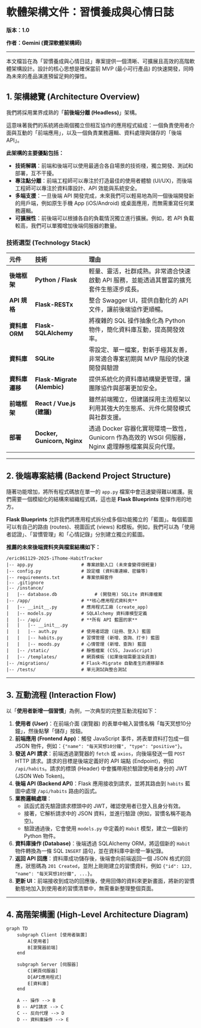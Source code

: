 # 軟體架構文件：習慣養成與心情日誌

**版本：1.0**

**作者：Gemini (資深軟體架構師)**

---

本文檔旨在為「習慣養成與心情日誌」專案提供一個清晰、可擴展且高效的高階軟體架構設計。設計的核心思想是確保當前 MVP (最小可行產品) 的快速開發，同時為未來的產品演進預留足夠的彈性。

## 1. 架構總覽 (Architecture Overview)

我們將採用業界成熟的「**前後端分離 (Headless)**」架構。

這意味著我們的系統將由兩個獨立但相互協作的應用程式組成：一個負責使用者介面與互動的「前端應用」，以及一個負責業務邏輯、資料處理與儲存的「後端 API」。

**此架構的主要優點包括：**

*   **技術解耦**：前端和後端可以使用最適合各自場景的技術棧，獨立開發、測試和部署，互不干擾。
*   **專注點分離**：前端工程師可以專注於打造最佳的使用者體驗 (UI/UX)，而後端工程師可以專注於資料庫設計、API 效能與系統安全。
*   **多端支援**：一旦後端 API 開發完成，未來我們可以輕易地為同一個後端開發新的用戶端，例如原生手機 App (iOS/Android) 或桌面應用，而無需重寫任何業務邏輯。
*   **可擴展性**：前後端可以根據各自的負載情況獨立進行擴展。例如，若 API 負載較高，我們可以單獨增加後端伺服器的數量。

### 技術選型 (Technology Stack)

| 元件           | 技術                        | 理由                                                                                              |
| :------------- | :-------------------------- | :------------------------------------------------------------------------------------------------ |
| **後端框架**   | **Python / Flask**          | 輕量、靈活，社群成熟。非常適合快速啟動 API 服務，並能透過其豐富的擴充套件生態逐步成長。           |
| **API 規格**   | **Flask-RESTx**             | 整合 Swagger UI，提供自動化的 API 文件，讓前後端協作更順暢。                                      |
| **資料庫 ORM** | **Flask-SQLAlchemy**        | 將複雜的 SQL 操作抽象化為 Python 物件，簡化資料庫互動，提高開發效率。                             |
| **資料庫**     | **SQLite**                  | 零設定、單一檔案，對新手極其友善，非常適合專案初期與 MVP 階段的快速開發與驗證                     |
| **資料庫遷移** | **Flask-Migrate (Alembic)** | 提供系統化的資料庫結構變更管理，讓團隊協作與部署更加安全。                                        |
| **前端框架**   | **React / Vue.js (建議)**   | 雖然前端獨立，但建議採用主流框架以利用其強大的生態系、元件化開發模式與社群支援。                  |
| **部署**       | **Docker, Gunicorn, Nginx** | 透過 Docker 容器化實現環境一致性，Gunicorn 作為高效的 WSGI 伺服器，Nginx 處理靜態檔案與反向代理。 |

---

## 2. 後端專案結構 (Backend Project Structure)

隨著功能增加，將所有程式碼放在單一的 `app.py` 檔案中會迅速變得難以維護。我們需要一個模組化的結構來組織程式碼，這也是 **Flask Blueprints** 發揮作用的地方。

**Flask Blueprints** 允許我們將應用程式拆分成多個功能獨立的「藍圖」。每個藍圖可以有自己的路由 (routes)、視圖函式 (views) 和模板。例如，我們可以為「使用者認證」、「習慣管理」和「心情記錄」分別建立獨立的藍圖。

**推薦的未來後端資料夾與檔案結構如下：**

```
/eric861129-2025-iThome-HabitTracker
|-- app.py                  # 專案啟動入口 (未來會變得很輕量)
|-- config.py               # 設定檔 (資料庫連線、密鑰等)
|-- requirements.txt        # 專案依賴套件
|-- .gitignore
|-- /instance/
|   |-- database.db              # (開發用) SQLite 資料庫檔案
|-- /app/                   # **核心應用程式資料夾**
|   |-- __init__.py         # 應用程式工廠 (create_app)
|   |-- models.py           # SQLAlchemy 資料庫模型定義
|   |-- /api/               # **所有 API 藍圖的家**
|   |   |-- __init__.py
|   |   |-- auth.py         # 使用者認證 (註冊、登入) 藍圖
|   |   |-- habits.py       # 習慣管理 (新增、查詢、打卡) 藍圖
|   |   |-- moods.py        # 心情管理 (新增、查詢) 藍圖
|   |-- /static/            # 靜態檔案 (CSS, JavaScript)
|   |-- /templates/         # 網頁模板 (如果後端需要渲染頁面)
|-- /migrations/            # Flask-Migrate 自動產生的遷移腳本
|-- /tests/                 # 單元測試與整合測試
```

---

## 3. 互動流程 (Interaction Flow)

以「**使用者新增一個習慣**」為例，一次典型的完整互動流程如下：

1.  **使用者 (User)**：在前端介面 (瀏覽器) 的表單中輸入習慣名稱「每天冥想10分鐘」，然後點擊「儲存」按鈕。
2.  **前端應用 (Frontend App)**：觸發 JavaScript 事件，將表單資料打包成一個 JSON 物件，例如：`{"name": "每天冥想10分鐘", "type": "positive"}`。
3.  **發送 API 請求**：前端透過瀏覽器的 `fetch` 或 `axios`，向後端發送一個 `POST` HTTP 請求。請求的目標是後端定義好的 API 端點 (Endpoint)，例如 `/api/habits`。請求的標頭 (Header) 中會攜帶用於驗證使用者身分的 JWT (JSON Web Token)。
4.  **後端 API (Backend API)**：Flask 應用接收到請求，並將其路由到 `habits` 藍圖中處理 `/api/habits` 路由的函式。
5.  **業務邏輯處理**：
    *   該函式首先驗證請求標頭中的 JWT，確認使用者已登入且身分有效。
    *   接著，它解析請求中的 JSON 資料，並進行驗證 (例如，習慣名稱不能為空)。
    *   驗證通過後，它會使用 `models.py` 中定義的 `Habit` 模型，建立一個新的 Python 物件。
6.  **資料庫操作 (Database)**：後端透過 SQLAlchemy ORM，將這個新的 `Habit` 物件轉換為一條 SQL `INSERT` 語句，並在資料庫中新增一筆紀錄。
7.  **返回 API 回應**：資料庫成功儲存後，後端會向前端返回一個 JSON 格式的回應，狀態碼為 `201 Created`，並附上剛剛建立的習慣資料，例如 `{"id": 123, "name": "每天冥想10分鐘", ...}`。
8.  **更新 UI**：前端接收到成功的回應後，使用回傳的資料來更新畫面，將新的習慣動態地加入到使用者的習慣清單中，無需重新整理整個頁面。

---

## 4. 高階架構圖 (High-Level Architecture Diagram)

```mermaid
graph TD
    subgraph Client [使用者裝置]
        A[使用者]
        B[瀏覽器前端]
    end

    subgraph Server [伺服器]
        C[網頁伺服器]
        D[API應用程式]
        E[資料庫]
    end

    A -- 操作 --> B
    B -- API請求 --> C
    C -- 反向代理 --> D
    D -- 資料庫操作 --> E
```
